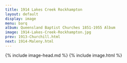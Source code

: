 ```yaml
---
title: 1914 Lakes Creek Rockhampton
layout: default
display: image
menu: barq
album: Queensland Baptist Churches 1851-1955 Album
image: 1914-Lakes-Creek-Rockhampton.jpg
prev: 1913-Churchill.html
next: 1914-Maleny.html
---
```

{% include image-head.md %}
{% include image.html %}